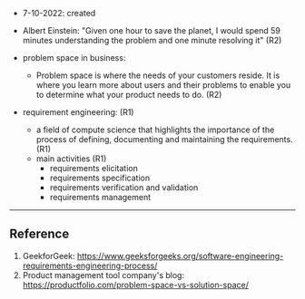 - 7-10-2022: created


- Albert Einstein: "Given one hour to save the planet, I would spend 59 minutes understanding the problem and one minute resolving it" (R2)

- problem space in business:
	- Problem space is where the needs of your customers reside. It is where you learn more about users and their problems to enable you to determine what your product needs to do. (R2)

- requirement engineering:  (R1)
	- a field of compute science that highlights the importance of the process of defining, documenting and maintaining the requirements.  (R1)
	- main activities (R1)
		- requirements elicitation
		- requirements specification
		- requirements verification and validation
		- requirements management
	

---
## Reference
1. GeekforGeek: https://www.geeksforgeeks.org/software-engineering-requirements-engineering-process/
2. Product management tool company's blog: https://productfolio.com/problem-space-vs-solution-space/